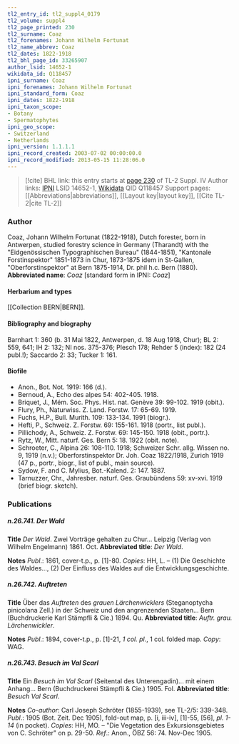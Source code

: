 ```yaml
---
tl2_entry_id: tl2_suppl4_0179
tl2_volume: suppl4
tl2_page_printed: 230
tl2_surname: Coaz
tl2_forenames: Johann Wilhelm Fortunat
tl2_name_abbrev: Coaz
tl2_dates: 1822-1918
tl2_bhl_page_id: 33265907
author_lsid: 14652-1
wikidata_id: Q118457
ipni_surname: Coaz
ipni_forenames: Johann Wilhelm Fortunat
ipni_standard_form: Coaz
ipni_dates: 1822-1918
ipni_taxon_scope: 
- Botany
- Spermatophytes
ipni_geo_scope: 
- Switzerland
- Netherlands
ipni_version: 1.1.1.1
ipni_record_created: 2003-07-02 00:00:00.0
ipni_record_modified: 2013-05-15 11:28:06.0
---
```


> [!cite] BHL link: this entry starts at [page 230](https://www.biodiversitylibrary.org/page/33265907) of TL-2 Suppl. IV
> Author links: [IPNI](https://www.ipni.org/a/14652-1) LSID 14652-1, [Wikidata](https://www.wikidata.org/wiki/Q118457) QID Q118457
> Support pages: [[Abbreviations|abbreviations]], [[Layout key|layout key]], [[Cite TL-2|cite TL-2]]

### Author

Coaz, Johann Wilhelm Fortunat (1822-1918), Dutch forester, born in Antwerpen, studied forestry science in Germany (Tharandt) with the "Eidgenössischen Typographischen Bureau" (1844-1851), "Kantonale Forstinspektor" 1851-1873 in Chur, 1873-1875 idem in St-Gallen, "Oberforstinspektor" at Bern 1875-1914, Dr. phil h.c. Bern (1880). 
**Abbreviated name**: *Coaz* \[standard form in IPNI: *Coaz*\]

#### Herbarium and types

[[Collection BERN|BERN]].

#### Bibliography and biography

Barnhart 1: 360 (b. 31 Mai 1822, Antwerpen, d. 18 Aug 1918, Chur); BL 2: 559, 641; IH 2: 132; NI nos. 375-376; Plesch 178; Rehder 5 (index): 182 (24 publ.!); Saccardo 2: 33; Tucker 1: 161.

#### Biofile

- Anon., Bot. Not. 1919: 166 (d.).
- Bernoud, A., Echo des alpes 54: 402-405. 1918.
- Briquet, J., Mém. Soc. Phys. Hist. nat. Genève 39: 99-102. 1919 (obit.).
- Flury, Ph., Naturwiss. Z. Land. Forstw. 17: 65-69. 1919.
- Fuchs, H.P., Bull. Murith. 109: 133-134. 1991 (biogr.).
- Hefti, P., Schweiz. Z. Forstw. 69: 155-161. 1918 (portr., list publ.).
- Pillichody, A., Schweiz. Z. Forstw. 69: 145-150. 1918 (obit., portr.).
- Rytz, W., Mitt. naturf. Ges. Bern 5: 18. 1922 (obit. note).
- Schroeter, C., Alpina 26: 108-110. 1918; Schweizer Schr. allg. Wissen no. 9, 1919 (n.v.); Oberforstinspektor Dr. Joh. Coaz 1822/1918, Zurich 1919 (47 p., portr., biogr., list of publ., main source).
- Sydow, F. and C. Mylius, Bot.-Kalend. 2: 147. 1887.
- Tarnuzzer, Chr., Jahresber. naturf. Ges. Graubündens 59: xv-xvi. 1919 (brief biogr. sketch).

### Publications

##### n.26.741. Der Wald

**Title**
*Der Wald*. Zwei Vorträge gehalten zu Chur... Leipzig (Verlag von Wilhelm Engelmann) 1861. Oct.
**Abbreviated title**: *Der Wald*.

**Notes**
*Publ*.: 1861, cover-t.p., p. \[1\]-80. *Copies*: HH, L. – (1) Die Geschichte des Waldes..., (2) Der Einfluss des Waldes auf die Entwicklungsgeschichte.

##### n.26.742. Auftreten

**Title**
Über das *Auftreten* des *grauen Lärchenwicklers* (Steganoptycha pinicolana Zell.) in der Schweiz und den angrenzenden Staaten... Bern (Buchdruckerie Karl Stämpfli & Cie.) 1894. Qu.
**Abbreviated title**: *Auftr. grau. Lärchenwickler*.

**Notes**
*Publ*.: 1894, cover-t.p., p. \[1\]-21, *1 col. pl.*, 1 col. folded map. *Copy*: WAG.

##### n.26.743. Besuch im Val Scarl

**Title**
Ein *Besuch im Val Scarl* (Seitental des Unterengadin)... mit einem Anhang... Bern (Buchdruckerei Stämpfli & Cie.) 1905. Fol.
**Abbreviated title**: *Besuch Val Scarl*.

**Notes**
*Co-author*: Carl Joseph Schröter (1855-1939), see TL-2/5: 339-348.
*Publ*.: 1905 (Bot. Zeit. Dec 1905), fold-out map, p. \[i, iii-iv\], \[1\]-55, \[56\], *pl. 1-14* (in pocket).
*Copies*: HH, MO. – "Die Vegetation des Exkursionsgebietes von C. Schröter" on p. 29-50.
*Ref*.: Anon., ÖBZ 56: 74. Nov-Dec 1905.


